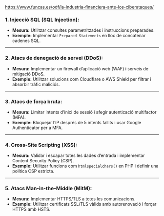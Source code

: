 https://www.funcas.es/odf/la-industria-financiera-ante-los-ciberataques/

### 1. **Injecció SQL (SQL Injection):**

- **Mesura:** Utilitzar consultes parametritzades i instruccions preparades.
- **Exemple:** Implementar `Prepared Statements` en lloc de concatenar cadenes SQL.

---

### 2. **Atacs de denegació de servei (DDoS):**

- **Mesura:** Implementar un firewall d’aplicació web (WAF) i serveis de mitigació DDoS.
- **Exemple:** Utilitzar solucions com Cloudflare o AWS Shield per filtrar i absorbir tràfic maliciós.

---

### 3. **Atacs de força bruta:**

- **Mesura:** Limitar intents d'inici de sessió i afegir autenticació multifactor (MFA).
- **Exemple:** Bloquejar l’IP després de 5 intents fallits i usar Google Authenticator per a MFA.

---

### 4. **Cross-Site Scripting (XSS):**

- **Mesura:** Validar i escapar totes les dades d’entrada i implementar Content Security Policy (CSP).
- **Exemple:** Utilitzar funcions com `htmlspecialchars()` en PHP i definir una política CSP estricta.

---

### 5. **Atacs Man-in-the-Middle (MitM):**

- **Mesura:** Implementar HTTPS/TLS a totes les comunicacions.
- **Exemple:** Utilitzar certificats SSL/TLS vàlids amb autorenovació i forçar HTTPS amb HSTS.